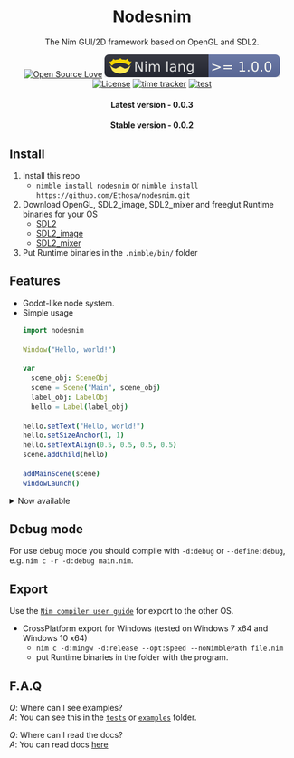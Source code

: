 <h1 align="center">Nodesnim</h1>
<div align="center">The Nim GUI/2D framework based on OpenGL and SDL2.

[![Open Source Love](https://badges.frapsoft.com/os/v1/open-source.svg?v=103)](https://github.com/ellerbrock/open-source-badges/)
[![Nim language-plastic](https://github.com/Ethosa/yukiko/blob/master/nim-lang.svg)](https://github.com/Ethosa/yukiko/blob/master/nim-lang.svg)
[![License](https://img.shields.io/github/license/Ethosa/nodesnim)](https://github.com/Ethosa/nodesnim/blob/master/LICENSE)
[![time tracker](https://wakatime.com/badge/github/Ethosa/nodesnim.svg)](https://wakatime.com/badge/github/Ethosa/nodesnim)
[![test](https://github.com/Ethosa/nodesnim/workflows/test/badge.svg)](https://github.com/Ethosa/nodesnim/actions)

<h4>Latest version - 0.0.3</h4>
<h4>Stable version - 0.0.2</h4>
</div>

## Install
1. Install this repo
   -  `nimble install nodesnim` or `nimble install https://github.com/Ethosa/nodesnim.git`
2. Download OpenGL, SDL2_image, SDL2_mixer and freeglut Runtime binaries for your OS
   -  [SDL2](https://www.libsdl.org/download-2.0.php)
   -  [SDL2_image](https://www.libsdl.org/projects/SDL_image/)
   -  [SDL2_mixer](https://www.libsdl.org/projects/SDL_mixer/)
3. Put Runtime binaries in the `.nimble/bin/` folder

## Features
- Godot-like node system.
- Simple usage
  ```nim
  import nodesnim

  Window("Hello, world!")

  var
    scene_obj: SceneObj
    scene = Scene("Main", scene_obj)
    label_obj: LabelObj
    hello = Label(label_obj)

  hello.setText("Hello, world!")
  hello.setSizeAnchor(1, 1)
  hello.setTextAlign(0.5, 0.5, 0.5, 0.5)
  scene.addChild(hello)

  addMainScene(scene)
  windowLaunch()
  ```

<details>
  <summary>Now available</summary>

-  Core
   -  [Anchor](https://ethosa.github.io/nodesnim/nodesnim/core/anchor.html)
   -  [Color](https://ethosa.github.io/nodesnim/nodesnim/core/color.html)
   -  [ColorText](https://ethosa.github.io/nodesnim/nodesnim/core/color_text.html)
   -  [Enums](https://ethosa.github.io/nodesnim/nodesnim/core/enums.html)
   -  [Exceptions](https://ethosa.github.io/nodesnim/nodesnim/core/exceptions.html)
   -  [Image](https://ethosa.github.io/nodesnim/nodesnim/core/image.html)
   -  [Input](https://ethosa.github.io/nodesnim/nodesnim/core/input.html)
   -  [Rect2](https://ethosa.github.io/nodesnim/nodesnim/core/rect2.html)
   -  [Vector2](https://ethosa.github.io/nodesnim/nodesnim/core/vector2.html)
   -  [Circle2](https://ethosa.github.io/nodesnim/nodesnim/core/circle2.html)
   -  [Polygon2](https://ethosa.github.io/nodesnim/nodesnim/core/polygon2.html)
   -  [AudioStream](https://ethosa.github.io/nodesnim/nodesnim/core/audio_stream.html)
   -  [Animation](https://ethosa.github.io/nodesnim/nodesnim/core/animation.html)
-  Default nodes
   -  [Node](https://ethosa.github.io/nodesnim/nodesnim/nodes/node.html)
   -  [Canvas](https://ethosa.github.io/nodesnim/nodesnim/nodes/canvas.html)
   -  [Scene](https://ethosa.github.io/nodesnim/nodesnim/nodes/scene.html)
   -  [AudioStreamPlayer](https://ethosa.github.io/nodesnim/nodesnim/nodes/audio_stream_player.html)
-  Control nodes
   -  [Control](https://ethosa.github.io/nodesnim/nodesnim/nodescontrol/control.html)
   -  [ColorRect](https://ethosa.github.io/nodesnim/nodesnim/nodescontrol/color_rect.html)
   -  [TextureRect](https://ethosa.github.io/nodesnim/nodesnim/nodescontrol/texture_rect.html)
   -  [Label](https://ethosa.github.io/nodesnim/nodesnim/nodescontrol/label.html)
   -  [Button](https://ethosa.github.io/nodesnim/nodesnim/nodescontrol/button.html)
   -  [EditText](https://ethosa.github.io/nodesnim/nodesnim/nodescontrol/edittext.html)
   -  [RichLabel](https://ethosa.github.io/nodesnim/nodesnim/nodescontrol/rich_label.html)
   -  [RichEditText](https://ethosa.github.io/nodesnim/nodesnim/nodescontrol/rich_edit_text.html)
   -  [Box](https://ethosa.github.io/nodesnim/nodesnim/nodescontrol/box.html)
   -  [HBox](https://ethosa.github.io/nodesnim/nodesnim/nodescontrol/hbox.html)
   -  [VBox](https://ethosa.github.io/nodesnim/nodesnim/nodescontrol/vbox.html)
   -  [GridBox](https://ethosa.github.io/nodesnim/nodesnim/nodescontrol/grid_box.html)
   -  [Scroll](https://ethosa.github.io/nodesnim/nodesnim/nodescontrol/scroll.html)
   -  [ProgressBar](https://ethosa.github.io/nodesnim/nodesnim/nodescontrol/progress_bar.html)
   -  [Slider](https://ethosa.github.io/nodesnim/nodesnim/nodescontrol/slider.html)
   -  [VProgressBar](https://ethosa.github.io/nodesnim/nodesnim/nodescontrol/vprogress_bar.html)
   -  [VSlider](https://ethosa.github.io/nodesnim/nodesnim/nodescontrol/vslider.html)
   -  [Popup](https://ethosa.github.io/nodesnim/nodesnim/nodescontrol/popup.html)
   -  [TextureButton](https://ethosa.github.io/nodesnim/nodesnim/nodescontrol/texture_button.html)
   -  [TextureProgressBar](https://ethosa.github.io/nodesnim/nodesnim/nodescontrol/texture_progress_bar.html)
   -  [Counter](https://ethosa.github.io/nodesnim/nodesnim/nodescontrol/counter.html)
   -  [Switch](https://ethosa.github.io/nodesnim/nodesnim/nodescontrol/switch.html)
-  2D nodes
   -  [Node2D](https://ethosa.github.io/nodesnim/nodesnim/nodes2d/node2d.html)
   -  [Sprite](https://ethosa.github.io/nodesnim/nodesnim/nodes2d/sprite.html)
   -  [AnimatedSprite](https://ethosa.github.io/nodesnim/nodesnim/nodes2d/animated_sprite.html)
   -  [YSort](https://ethosa.github.io/nodesnim/nodesnim/nodes2d/ysort.html)
   -  [CollisionShape2D](https://ethosa.github.io/nodesnim/nodesnim/nodes2d/collision_shape2d.html)
   -  [KinematicBody2D](https://ethosa.github.io/nodesnim/nodesnim/nodes2d/kinematic_body2d.html)

</details>

## Debug mode
For use debug mode you should compile with `-d:debug` or `--define:debug`, e.g. `nim c -r -d:debug main.nim`.

## Export
Use the [`Nim compiler user guide`](https://nim-lang.org/docs/nimc.html#dynliboverride) for export to the other OS.

-   CrossPlatform export for Windows (tested on Windows 7 x64 and Windows 10 x64)
    -   `nim c -d:mingw -d:release --opt:speed --noNimblePath file.nim`
    -   put Runtime binaries in the folder with the program.


## F.A.Q
*Q*: Where can I see examples?  
*A*: You can see this in the [`tests`](https://github.com/Ethosa/nodesnim/blob/master/tests) or [`examples`](https://github.com/Ethosa/nodesnim/blob/master/examples) folder.

*Q*: Where can I read the docs?  
*A*: You can read docs [here](https://ethosa.github.io/nodesnim/nodesnim.html)
